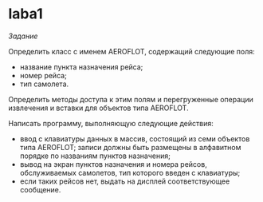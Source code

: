 # laba1

*Задание*

Определить класс с именем AEROFLOT, содержащий следующие поля:
 
  -	название пункта назначения рейса;
  -	номер рейса;
  -	тип самолета.

Определить методы доступа к этим полям и перегруженные операции извлечения и вставки для объектов типа AEROFLOT.

Написать программу, выполняющую следующие действия:

  -	ввод с клавиатуры данных в массив, состоящий из семи объектов типа AEROFLOT; записи должны быть размещены в алфавитном порядке по названиям пунктов назначения;
  -	вывод на экран пунктов назначения и номера рейсов, обслуживаемых самолетов, тип которого введен с клавиатуры;
  - если таких рейсов нет, выдать на дисплей соответствующее сообщение.
